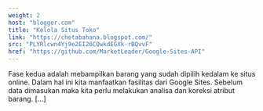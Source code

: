 ```yaml
---
weight: 2
host: "blogger.com"
title: "Kelola Situs Toko"
link: "https://chetabahana.blogspot.com/"
src: "PLYRlcwn4Yj9e2EI26CQwkdEGXk-rBQvvF"
href: "https://github.com/MarketLeader/Google-Sites-API"
---
```

Fase kedua adalah mebampilkan barang yang sudah dipilih kedalam ke situs online. Dalam hal ini kita manfaatkan fasilitas dari Google Sites. Sebelum data dimasukan maka kita perlu melakukan analisa dan koreksi atribut barang. [...]

